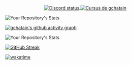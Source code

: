 <p align="center">
	<a href="https://discord.com/users/315431392789921793">
		<img align="center" alt="Discord status" src="https://lanyard.cnrad.dev/api/315431392789921793?idleMessage=Inactif&hideStatus=false")>
	</a>
	<a href="https://profile.intra.42.fr/users/gchatain">
		<img align="center" src="https://badge.mediaplus.ma/colorfulwaves/<username>" alt="Cursus de gchatain" />
	</a>
</p>

![Your Repository's Stats](https://github-readme-stats.vercel.app/api/top-langs/?username=Gwilhoa&theme=blue-green)

[![gchatain's github activity graph](https://github-readme-activity-graph.cyclic.app/graph?username=Gwilhoa&theme=dracula)](https://github.com/ashutosh00710/github-readme-activity-graph)

![Your Repository's Stats](https://github-readme-stats.vercel.app/api?username=Gwilhoa&show_icons=true)

[![GitHub Streak](https://streak-stats.demolab.com/?user=Gwilhoa)](https://git.io/streak-stats)

[![wakatime](https://wakatime.com/badge/user/9f1bbed5-21f5-43ce-a2a6-03e9b17f7d5f.svg)](https://wakatime.com/@9f1bbed5-21f5-43ce-a2a6-03e9b17f7d5f)
